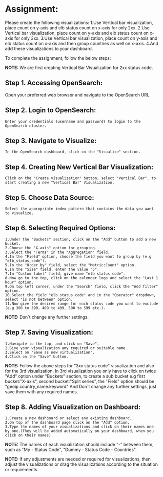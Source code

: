 
# Assignment:

Please create the following visualizations:
1.Use Vertical bar visualization, place count on y-axis and elb status count on x-axis for only 2xx.
2.Use Vertical bar visualization, place count on y-axis and elb status count on x-axis for only 3xx.
3.Use Vertical bar visualization, place count on y-axis and elb status count on x-axis and then group countries as well on x-axis.
4.And add these visualizations to your dashboard.

To complete the assignment, follow the below steps:



**NOTE:** We are first creating Vertical Bar Visualization for 2xx status code.



## Step 1. Accessing OpenSearch:

	
 Open your preferred web browser and navigate to the OpenSearch URL.
    
    

## Step 2. Login to OpenSearch:

	Enter your credentials (username and password) to login to the OpenSearch cluster.



## Step 3. Navigate to Visualize:

	In the OpenSearch dashboard, click on the "Visualize" section.



## Step 4. Creating New Vertical Bar Visualization:

	Click on the "Create visualization" button, select "Vertical Bar", to start creating a new "Vertical Bar" Visualization.



## Step 5. Choose Data Source:

	Select the appropriate index pattern that contains the data you want to visualize.
    
    
    
## Step 6. Selecting Required Options:

	1.Under the "Buckets" section, click on the "Add" button to add a new bucket.
	2.Choose the "X-axis" option for grouping.
	3.Select the "Terms" in the "Aggregation" field.
	4.In the "Field" option, choose the field you want to group by (e.g "elb_status_code").
	5.In the "Order by" field, select the "Metric:Count" option.
	6.In the "Size" field, enter the value "5".
	7.In "Custom label" field, give name "elb status code".
	8.Now go to the top, click on the calendar logo and select the "Last 1 hour" option.
	9.On top left corner, under the "Search" field, click the "Add filter" option.
	10.Select the field "elb_status_code" and in the "Operator" dropdown, select "is not between" option.
	11.Now give the desired range for each status code you want to exclude (e.g 300 to 399, 400 to 499, 500 to 599 etc.).
    
    
    	
 **NOTE:** Don`t change any further settings.  
	 
	 
    
## Step 7. Saving Visualization:
    
	1.Navigate to the top, and click on "Save".
	2.Give your visualization any required or suitable name.
	3.Select on "Save as new virtualization".
	4.Click on the "Save" button.
    
    

 **NOTE:** Follow the above steps for "3xx status code" visualization and also for the 3rd visualization. In 3rd visualization you only have to click on twice "Add" option
      	under "Buckets" section,  to create a sub bucket e.g first bucket:"X-axis", second bucket:"Split series", the "Field" option should be "geoip.country_name.keyword"
      	And Don`t change any further settings, just save them with any required names.
     	 
    
    
## Step 8. Adding Visualization on Dashboard:
    
	1.Create a new dashboard or select any existing dashboard.
	2.On top of the dashboard page click on the "Add" option.
	3.Type the names of your visualizations and click on their names one by one.(They will be added automatically on your dashboard, when you click on their names).
    
    
    	
 **NOTE:** The names of each visualization should include "-" between them, such as "My - Status Code", "Dummy - Status Code - Countries".
    
    
    
 **NOTE:** If any adjustments are needed or required for visualizations, then adjust the visualizations or drag the visualizations according to the situation or requirements.
    
      	 
    
	

